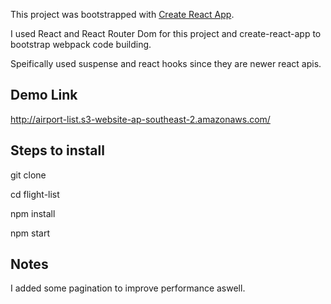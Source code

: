 This project was bootstrapped with [Create React App](https://github.com/facebook/create-react-app).

I used React and React Router Dom for this project and create-react-app to bootstrap webpack code building.

Speifically used suspense and react hooks since they are newer react apis.

## Demo Link
http://airport-list.s3-website-ap-southeast-2.amazonaws.com/

## Steps to install

git clone

cd flight-list

npm install

npm start

## Notes

I added some pagination to improve performance aswell.


